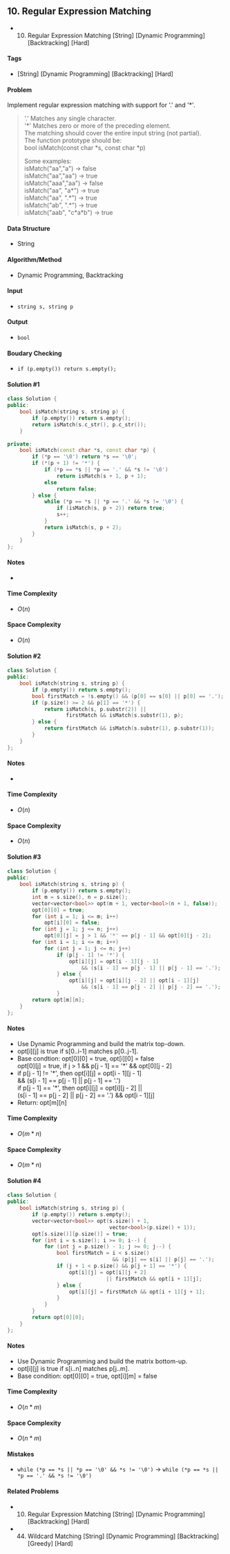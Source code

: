 ## 10. Regular Expression Matching
- 10. Regular Expression Matching [String] [Dynamic Programming] [Backtracking] [Hard]

#### Tags
- [String] [Dynamic Programming] [Backtracking] [Hard]

#### Problem
Implement regular expression matching with support for '.' and '\*'.
> '.' Matches any single character.  
> '\*' Matches zero or more of the preceding element.  
> The matching should cover the entire input string (not partial).  
>  The function prototype should be:  
>  bool isMatch(const char \*s, const char \*p)  
> 
> Some examples:  
> isMatch("aa","a") → false  
> isMatch("aa","aa") → true  
> isMatch("aaa","aa") → false  
> isMatch("aa", "a\*") → true  
> isMatch("aa", ".\*") → true  
> isMatch("ab", ".\*") → true  
> isMatch("aab", "c\*a\*b") → true

#### Data Structure
- String

#### Algorithm/Method
- Dynamic Programming, Backtracking

#### Input
- `string s, string p`

#### Output
- `bool`

#### Boudary Checking
- `if (p.empty()) return s.empty();`

#### Solution #1
``` C++
class Solution {
public:
    bool isMatch(string s, string p) {
        if (p.empty()) return s.empty();
        return isMatch(s.c_str(), p.c_str());
    }
    
private:
    bool isMatch(const char *s, const char *p) {
        if (*p == '\0') return *s == '\0';
        if (*(p + 1) != '*') {
            if (*p == *s || *p == '.' && *s != '\0')
                return isMatch(s + 1, p + 1);
            else
                return false;
        } else {
            while (*p == *s || *p == '.' && *s != '\0') {
                if (isMatch(s, p + 2)) return true;
                s++;
            }
            return isMatch(s, p + 2);
        }
    }
};
```

#### Notes
- 

#### Time Complexity
- $O(n)$

#### Space Complexity
- $O(n)$

#### Solution #2
``` C++
class Solution {
public:
    bool isMatch(string s, string p) {
        if (p.empty()) return s.empty();
        bool firstMatch = !s.empty() && (p[0] == s[0] || p[0] == '.');
        if (p.size() >= 2 && p[1] == '*') {
            return isMatch(s, p.substr(2)) ||
                   firstMatch && isMatch(s.substr(1), p);
        } else {
            return firstMatch && isMatch(s.substr(1), p.substr(1));
        }
    }
};
```

#### Notes
- 

#### Time Complexity
- $O(n)$

#### Space Complexity
- $O(n)$

#### Solution #3
``` C++
class Solution {
public:
    bool isMatch(string s, string p) {
        if (p.empty()) return s.empty();
        int m = s.size(), n = p.size();
        vector<vector<bool>> opt(m + 1, vector<bool>(n + 1, false));
        opt[0][0] = true;
        for (int i = 1; i <= m; i++)
            opt[i][0] = false;
        for (int j = 1; j <= n; j++)
            opt[0][j] = j > 1 && '*' == p[j - 1] && opt[0][j - 2];
        for (int i = 1; i <= m; i++)
            for (int j = 1; j <= n; j++)
                if (p[j - 1] != '*') {
                    opt[i][j] = opt[i - 1][j - 1]
                        && (s[i - 1] == p[j - 1] || p[j - 1] == '.');
                } else {
                    opt[i][j] = opt[i][j - 2] || opt[i - 1][j]
                        && (s[i - 1] == p[j - 2] || p[j - 2] == '.');
                }
        return opt[m][n];
    }
};
```

#### Notes
- Use Dynamic Programming and build the matrix top-down.
- opt[i][j] is true if s[0..i-1] matches p[0..j-1].
- Base condtion: opt[0][0] = true, opt[i][0] = false  
  opt[0][j] = true, if j > 1 && p[j - 1] == '*' && opt[0][j - 2]
- if p[j - 1] != '\*', then opt[i][j] = opt[i - 1][j - 1]  
               && (s[i - 1] == p[j - 1] || p[j - 1] == '.')  
  if p[j - 1] == '\*', then opt[i][j] = opt[i][j - 2] ||  
   (s[i - 1] == p[j - 2] || p[j - 2] == '.') && opt[i - 1][j]
- Return: opt[m][n]

#### Time Complexity
- $O(m*n)$

#### Space Complexity
- $O(m*n)$

#### Solution #4
``` C++
class Solution {
public:
    bool isMatch(string s, string p) {
        if (p.empty()) return s.empty();
        vector<vector<bool>> opt(s.size() + 1,
                                 vector<bool>(p.size() + 1));
        opt[s.size()][p.size()] = true;
        for (int i = s.size(); i >= 0; i--) {
            for (int j = p.size() - 1; j >= 0; j--) {
                bool firstMatch = i < s.size()
                                  && (p[j] == s[i] || p[j] == '.');
                if (j + 1 < p.size() && p[j + 1] == '*') {
                    opt[i][j] = opt[i][j + 2]
                                || firstMatch && opt[i + 1][j];
                } else {
                    opt[i][j] = firstMatch && opt[i + 1][j + 1];
                }
            }
        }
        return opt[0][0];
    }
};
```

#### Notes
- Use Dynamic Programming and build the matrix bottom-up.
- opt[i][j] is true if s[i..n] matches p[j..m].
- Base condition: opt[0][0] = true, opt[i][m] = false

#### Time Complexity
- $O(n*m)$

#### Space Complexity
- $O(n*m)$

#### Mistakes
- `while (*p == *s || *p == '\0' && *s != '\0')` ->
  `while (*p == *s || *p == '.' && *s != '\0')`

#### Related Problems
- 10. Regular Expression Matching [String] [Dynamic Programming] [Backtracking] [Hard]
- 44. Wildcard Matching [String] [Dynamic Programming] [Backtracking] [Greedy] [Hard]
